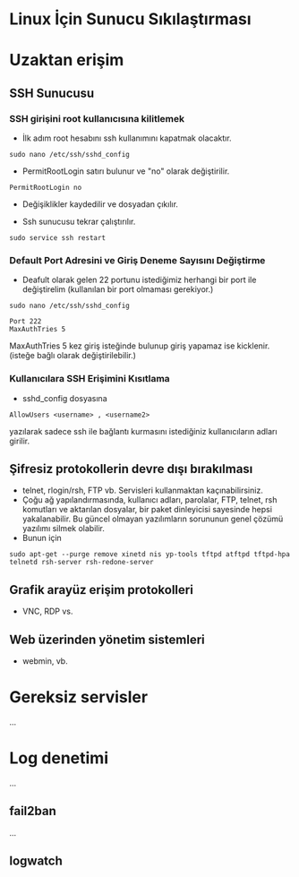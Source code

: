 # Linux  İçin Sunucu Sıkılaştırması
# Uzaktan erişim
## SSH Sunucusu
### SSH girişini root kullanıcısına kilitlemek

- İlk adım root hesabını ssh kullanımını kapatmak olacaktır.
```
sudo nano /etc/ssh/sshd_config
```
- PermitRootLogin satırı bulunur ve "no" olarak değiştirilir.
```
PermitRootLogin no
```
- Değişiklikler kaydedilir ve dosyadan çıkılır.

- Ssh sunucusu tekrar çalıştırılır.
```
sudo service ssh restart
```
### Default Port Adresini ve Giriş Deneme Sayısını Değiştirme
- Deafult olarak gelen 22 portunu istediğimiz herhangi bir port ile değiştirelim (kullanılan bir port olmaması gerekiyor.)
```
sudo nano /etc/ssh/sshd_config
```
```
Port 222
MaxAuthTries 5
```
MaxAuthTries 5 kez giriş isteğinde bulunup giriş yapamaz ise kicklenir. (isteğe bağlı olarak değiştirilebilir.)

 ### Kullanıcılara SSH Erişimini Kısıtlama
- sshd_config dosyasına 
```
AllowUsers <username> , <username2>
```
 yazılarak sadece ssh ile bağlantı kurmasını istediğiniz kullanıcıların adları girilir.


## Şifresiz protokollerin devre dışı bırakılması
- telnet, rlogin/rsh, FTP vb. Servisleri kullanmaktan kaçınabilirsiniz.
- Çoğu ağ yapılandırmasında, kullanıcı adları, parolalar, FTP, telnet, rsh komutları ve aktarılan dosyalar, bir paket dinleyicisi sayesinde hepsi yakalanabilir. Bu güncel olmayan yazılımların sorununun genel çözümü yazılımı silmek olabilir.
- Bunun için 
```
sudo apt-get --purge remove xinetd nis yp-tools tftpd atftpd tftpd-hpa telnetd rsh-server rsh-redone-server
```


## Grafik arayüz erişim protokolleri
- VNC, RDP vs.

## Web üzerinden yönetim sistemleri
- webmin, vb.

# Gereksiz servisler
...
# Log denetimi
...
## fail2ban

...
## logwatch